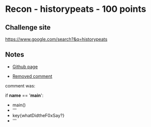 # Recon - historypeats - 100 points  

## Challenge site  

https://www.google.com/search?&q=historypeats  

## Notes  

* [Github page](https://github.com/historypeats?tab=activity)  

* [Removed comment](https://github.com/historypeats/putscan/commit/a31512af6e8f2ae76bce11c0bd363f899e3488d1)  

comment was:

if __name__ == '__main__':
-    main()
-    '''
-    key{whatDidtheF0xSay?}
-    '''

